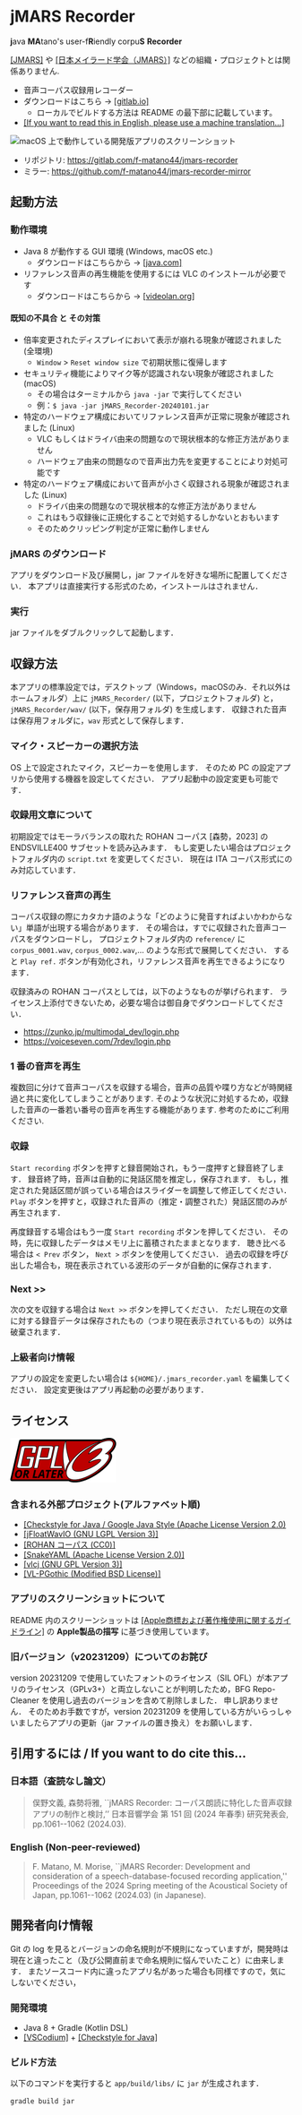 # jMARS Recorder

**j**ava **MA**tano's user\-f**R**iendly corpu**S** **Recorder**

[\[JMARS\]](https://jmars.asu.edu/) や [\[日本メイラード学会（JMARS）\]](http://www.maillard.umin.jp/) などの組織・プロジェクトとは関係ありません.


* 音声コーパス収録用レコーダー
* ダウンロードはこちら → [\[gitlab.io\]](https://jmars-recorder-f-matano44-c1b89be0a6cc184def2f5c56a8ae3f5241af6.gitlab.io/jMARS_Recorder-latest.zip)
    * ローカルでビルドする方法は README の最下部に記載しています。
* [\[If you want to read this in English, please use a machine translation...\]](https://translate.google.com/translate?sl=ja&tl=en&u=https://gitlab.com/f-matano44/jmars-recorder)

![macOS 上で動作している開発版アプリのスクリーンショット](doc/imgs/screenshot.png)

* リポジトリ: https://gitlab.com/f-matano44/jmars-recorder
* ミラー: https://github.com/f-matano44/jmars-recorder-mirror


## 起動方法

### 動作環境
* Java 8 が動作する GUI 環境 \(Windows, macOS etc.\)
    * ダウンロードはこちらから → [\[java.com\]](https://www.java.com/ja/)
* リファレンス音声の再生機能を使用するには VLC のインストールが必要です
    * ダウンロードはこちらから → [\[videolan.org\]](https://www.videolan.org/vlc/index.ja.html)


#### 既知の不具合 と その対策
* 倍率変更されたディスプレイにおいて表示が崩れる現象が確認されました \(全環境\)
    * `Window` \> `Reset window size` で初期状態に復帰します
* セキュリティ機能によりマイク等が認識されない現象が確認されました \(macOS\)
    * その場合はターミナルから `java -jar` で実行してください
    * 例：`$ java -jar jMARS_Recorder-20240101.jar`
* 特定のハードウェア構成においてリファレンス音声が正常に現象が確認されました \(Linux\)
    * VLC もしくはドライバ由来の問題なので現状根本的な修正方法がありません
    * ハードウェア由来の問題なので音声出力先を変更することにより対処可能です
* 特定のハードウェア構成において音声が小さく収録される現象が確認されました \(Linux\)
    * ドライバ由来の問題なので現状根本的な修正方法がありません
    * これはもう収録後に正規化することで対処するしかないとおもいます
    * そのためクリッピング判定が正常に動作しません


### jMARS のダウンロード
アプリをダウンロード及び展開し，jar ファイルを好きな場所に配置してください．
本アプリは直接実行する形式のため，インストールはされません．


### 実行
jar ファイルをダブルクリックして起動します．


## 収録方法
本アプリの標準設定では，デスクトップ（Windows，macOSのみ．それ以外はホームフォルダ）上に
`jMARS_Recorder/` \(以下，プロジェクトフォルダ\) と，
`jMARS_Recorder/wav/` \(以下，保存用フォルダ\) を生成します．
収録された音声は保存用フォルダに，`wav` 形式として保存します．


### マイク・スピーカーの選択方法
OS 上で設定されたマイク，スピーカーを使用します．
そのため PC の設定アプリから使用する機器を設定してください．
アプリ起動中の設定変更も可能です．


### 収録用文章について
初期設定ではモーラバランスの取れた ROHAN コーパス \[森勢，2023\] の ENDSVILLE400 サブセットを読み込みます．
もし変更したい場合はプロジェクトフォルダ内の `script.txt` を変更してください．
現在は ITA コーパス形式にのみ対応しています．


### リファレンス音声の再生
コーパス収録の際にカタカナ語のような「どのように発音すればよいかわからない」単語が出現する場合があります．
その場合は，すでに収録された音声コーパスをダウンロードし，
プロジェクトフォルダ内の `reference/` に `corpus_0001.wav`, `corpus_0002.wav`,... のような形式で展開してください．
すると `Play ref.` ボタンが有効化され，リファレンス音声を再生できるようになります．

収録済みの ROHAN コーパスとしては，以下のようなものが挙げられます．
ライセンス上添付できないため，必要な場合は御自身でダウンロードしてください．

* https://zunko.jp/multimodal_dev/login.php
* https://voiceseven.com/7rdev/login.php


### 1 番の音声を再生
複数回に分けて音声コーパスを収録する場合，音声の品質や喋り方などが時関経過と共に変化してしまうことがあります.
そのような状況に対処するため，収録した音声の一番若い番号の音声を再生する機能があります.
参考のためにご利用ください.


### 収録
`Start recording` ボタンを押すと録音開始され，もう一度押すと録音終了します．
録音終了時，音声は自動的に発話区間を推定し，保存されます．
もし，推定された発話区間が誤っている場合はスライダーを調整して修正してください．
`Play` ボタンを押すと，収録された音声の（推定・調整された）発話区間のみが再生されます．

再度録音する場合はもう一度 `Start recording` ボタンを押してください．
その時，先に収録したデータはメモリ上に蓄積されたままとなります．
聴き比べる場合は `< Prev` ボタン， `Next >` ボタンを使用してください．
過去の収録を呼び出した場合も，現在表示されている波形のデータが自動的に保存されます．


### Next >>
次の文を収録する場合は `Next >>` ボタンを押してください．
ただし現在の文章に対する録音データは保存されたもの（つまり現在表示されているもの）以外は破棄されます．


### 上級者向け情報
アプリの設定を変更したい場合は `${HOME}/.jmars_recorder.yaml` を編集してください．
設定変更後はアプリ再起動の必要があります．


## ライセンス
[![GPLv3+](doc/imgs/gplv3-or-later.svg)](https://gitlab.com/f-matano44/jmars-recorder/-/blob/main/LICENSE.txt)


### 含まれる外部プロジェクト(アルファベット順)
* [\[Checkstyle for Java / Google Java Style (Apache License Version 2.0)](https://github.com/checkstyle/checkstyle/blob/1de91bc2e79d13860f841e8cddd85fdc54d4c1a4/src/main/resources/google_checks.xml)
* [\[jFloatWavIO (GNU LGPL Version 3)\]](https://gitlab.com/f-matano44/jfloatwavio)
* [\[ROHAN コーパス (CC0)\]](https://github.com/mmorise/rohan4600)
* [\[SnakeYAML (Apache License Version 2.0)\]](https://bitbucket.org/snakeyaml/snakeyaml/)
* [\[vlcj (GNU GPL Version 3)\]](https://github.com/caprica/vlcj)
* [\[VL-PGothic (Modified BSD License)\]](https://github.com/daisukesuzuki/VLGothic/blob/main/LICENSE.ja)


### アプリのスクリーンショットについて
README 内のスクリーンショットは
[\[Apple商標および著作権使用に関するガイドライン\]](https://www.apple.com/jp/legal/intellectual-property/guidelinesfor3rdparties.html)
の **Apple製品の描写** に基づき使用しています。


### 旧バージョン（v20231209）についてのお詫び
version 20231209 で使用していたフォントのライセンス（SIL OFL）が本アプリのライセンス（GPLv3+）と両立しないことが判明したため，BFG Repo-Cleaner を使用し過去のバージョンを含めて削除しました．
申し訳ありません．
そのためお手数ですが，version 20231209 を使用している方がいらっしゃいましたらアプリの更新（jar ファイルの置き換え）をお願いします．


## 引用するには / If you want to do cite this...

### 日本語（査読なし論文）
> 俣野文義, 森勢将雅,
``jMARS Recorder: コーパス朗読に特化した音声収録アプリの制作と検討,’’
日本音響学会 第 151 回 (2024 年春季) 研究発表会, pp.1061--1062 (2024.03).

### English (Non-peer-reviewed)
> F. Matano, M. Morise,
``jMARS Recorder: Development and consideration of a speech-database-focused recording application,''
Proceedings of the 2024 Spring meeting of the Acoustical Society of Japan, pp.1061--1062 (2024.03) (in Japanese).


## 開発者向け情報
Git の log を見るとバージョンの命名規則が不規則になっていますが，開発時は現在と違ったこと（及び公開直前まで命名規則に悩んでいたこと）に由来します．
またソースコード内に違ったアプリ名があった場合も同様ですので，気にしないでください，


### 開発環境
* Java 8 + Gradle \(Kotlin DSL\)
* [\[VSCodium\]](https://github.com/VSCodium/vscodium) + [\[Checkstyle for Java\]](https://github.com/jdneo/vscode-checkstyle)


### ビルド方法
以下のコマンドを実行すると `app/build/libs/` に `jar` が生成されます．

```sh
gradle build jar
```
